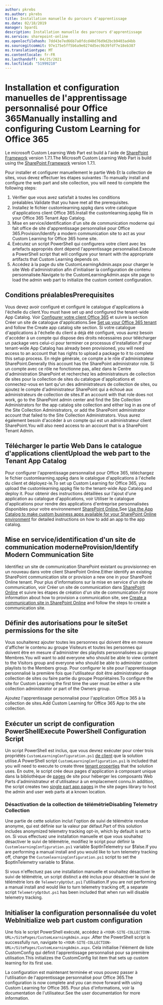 ```yaml
---
author: pkrebs
ms.author: pkrebs
title: Installation manuelle du parcours d'apprentissage
ms.date: 02/18/2019
manager: bpardi
description: Installation manuelle des parcours d'apprentissage
ms.service: sharepoint-online
ms.openlocfilehash: 7dd43e7ed66b7a8fdcd40d76d9d2bcb9403ad4bb
ms.sourcegitcommit: 97e175e5ff5b6a9e0274d5ec9b39fdf7e18eb387
ms.translationtype: MT
ms.contentlocale: fr-FR
ms.lasthandoff: 04/25/2021
ms.locfileid: "51999210"
---
```

# <a name="manually-installing-and-configuring-custom-learning-for-office-365"></a><span data-ttu-id="99b13-103">Installation et configuration manuelles de l'apprentissage personnalisé pour Office 365</span><span class="sxs-lookup"><span data-stu-id="99b13-103">Manually installing and configuring Custom Learning for Office 365</span></span>

<span data-ttu-id="99b13-104">Le microsoft Custom Learning Web Part est build à l'aide de [SharePoint Framework](/sharepoint/dev/spfx/sharepoint-framework-overview) version 1.7.1.</span><span class="sxs-lookup"><span data-stu-id="99b13-104">The Microsoft Custom Learning Web Part is build using the [SharePoint Framework](/sharepoint/dev/spfx/sharepoint-framework-overview) version 1.7.1.</span></span>

<span data-ttu-id="99b13-105">Pour installer et configurer manuellement le partie Web Et la collection de sites, vous devez effectuer les étapes suivantes :</span><span class="sxs-lookup"><span data-stu-id="99b13-105">To manually install and configure the web part and site collection, you will need to complete the following steps:</span></span>

1. <span data-ttu-id="99b13-106">Vérifier que vous avez satisfait à toutes les conditions préalables.</span><span class="sxs-lookup"><span data-stu-id="99b13-106">Validate that you have met all the prerequisites.</span></span>
1. <span data-ttu-id="99b13-107">Installez le fichier customlearning.sppkg dans votre catalogue d'applications client Office 365.</span><span class="sxs-lookup"><span data-stu-id="99b13-107">Install the customlearning.sppkg file in your Office 365 Tenant App Catalog.</span></span>
1. <span data-ttu-id="99b13-108">Mise en service/identification d'un site de communication moderne qui fait office de site d'apprentissage personnalisé pour Office 365.</span><span class="sxs-lookup"><span data-stu-id="99b13-108">Provision/Identify a modern communication site to act as your Custom Learning for Office 365 home site.</span></span>
1. <span data-ttu-id="99b13-109">Exécutez un script PowerShell qui configurera votre client avec les artefacts appropriés dont dépend l'apprentissage personnalisé.</span><span class="sxs-lookup"><span data-stu-id="99b13-109">Execute a PowerShell script that will configure your tenant with the appropriate artifacts that Custom Learning depends on.</span></span>
1. <span data-ttu-id="99b13-110">Accédez à la page du site CustomLearningAdmin.aspx pour charger le site Web d'administration afin d'initialiser la configuration de contenu personnalisée.</span><span class="sxs-lookup"><span data-stu-id="99b13-110">Navigate to the CustomLearningAdmin.aspx site page to load the admin web part to initialize the custom content configuration.</span></span>

## <a name="prerequisites"></a><span data-ttu-id="99b13-111">Conditions préalables</span><span class="sxs-lookup"><span data-stu-id="99b13-111">Prerequisites</span></span>

<span data-ttu-id="99b13-112">Vous devez avoir configuré et configuré le catalogue d'applications à l'échelle du client.</span><span class="sxs-lookup"><span data-stu-id="99b13-112">You must have set up and configured the tenant-wide App Catalog.</span></span> <span data-ttu-id="99b13-113">Voir [Configurer votre client Office 365](/sharepoint/dev/spfx/set-up-your-developer-tenant#create-app-catalog-site) et suivre la section Créer un site de catalogue d'applications.</span><span class="sxs-lookup"><span data-stu-id="99b13-113">See [Set up your Office 365 tenant](/sharepoint/dev/spfx/set-up-your-developer-tenant#create-app-catalog-site) and follow the Create app catalog site section.</span></span> <span data-ttu-id="99b13-114">Si votre catalogue d'applications à l'échelle du client a déjà été configuré, vous aurez besoin d'accéder à un compte qui dispose des droits nécessaires pour télécharger un package vers celui-ci pour terminer ce processus d'installation.</span><span class="sxs-lookup"><span data-stu-id="99b13-114">If your tenant-wide App Catalog has already been provisioned, you will need access to an account that has rights to upload a package to it to complete this setup process.</span></span> <span data-ttu-id="99b13-115">En règle générale, ce compte a le rôle d'administrateur SharePoint.</span><span class="sxs-lookup"><span data-stu-id="99b13-115">Generally this account has the SharePoint administrator role.</span></span> <span data-ttu-id="99b13-116">Si un compte avec ce rôle ne fonctionne pas, allez dans le Centre d'administration SharePoint et recherchez les administrateurs de collection de sites pour la collection de sites du catalogue d'applications et connectez-vous en tant qu'un des administrateurs de collection de sites, ou ajoutez le compte d'administrateur SharePoint qui a échoué aux administrateurs de collection de sites.</span><span class="sxs-lookup"><span data-stu-id="99b13-116">If an account with that role does not work, go to the SharePoint admin center and find the Site Collection Administrators for the app catalog site collection and either log in as one of the Site Collection Administrators, or add the SharePoint administrator account that failed to the Site Collection Administrators.</span></span> <span data-ttu-id="99b13-117">Vous aurez également besoin d'accéder à un compte qui est un administrateur client SharePoint.</span><span class="sxs-lookup"><span data-stu-id="99b13-117">You will also need access to an account that is a SharePoint Tenant Admin.</span></span>

## <a name="upload-the-web-part-to-the-tenant-app-catalog"></a><span data-ttu-id="99b13-118">Télécharger le partie Web Dans le catalogue d'applications client</span><span class="sxs-lookup"><span data-stu-id="99b13-118">Upload the web part to the Tenant App Catalog</span></span>

<span data-ttu-id="99b13-119">Pour configurer l'apprentissage personnalisé pour Office 365, téléchargez le fichier customlearning.sppkg dans le catalogue d'applications à l'échelle du client et déployez-le.</span><span class="sxs-lookup"><span data-stu-id="99b13-119">To set up Custom Learning for Office 365, you upload the customlearning.sppkg file to the tenant-wide App Catalog and deploy it.</span></span> <span data-ttu-id="99b13-120">Pour obtenir des instructions détaillées sur l'ajout d'une application au catalogue d'applications, voir Utiliser le catalogue d'applications pour rendre des applications d'entreprise personnalisées disponibles pour votre environnement [SharePoint Online.](/sharepoint/use-app-catalog)</span><span class="sxs-lookup"><span data-stu-id="99b13-120">See [Use the App Catalog to make custom business apps available for your SharePoint Online environment](/sharepoint/use-app-catalog) for detailed instructions on how to add an app to the app catalog.</span></span>

## <a name="provisionidentify-modern-communication-site"></a><span data-ttu-id="99b13-121">Mise en service/identification d'un site de communication moderne</span><span class="sxs-lookup"><span data-stu-id="99b13-121">Provision/Identify Modern Communication Site</span></span>

<span data-ttu-id="99b13-122">Identifiez un site de communication SharePoint existant ou provisionnez-en un nouveau dans votre client SharePoint Online.</span><span class="sxs-lookup"><span data-stu-id="99b13-122">Either identify an existing SharePoint communication site or provision a new one in your SharePoint Online tenant.</span></span> <span data-ttu-id="99b13-123">Pour plus d'informations sur la mise en service d'un site de communication, voir Créer un site de communication dans [SharePoint Online](https://support.office.com/article/create-a-communication-site-in-sharepoint-online-7fb44b20-a72f-4d2c-9173-fc8f59ba50eb) et suivre les étapes de création d'un site de communication.</span><span class="sxs-lookup"><span data-stu-id="99b13-123">For more information about how to provision a communication site, see [Create a communication site in SharePoint Online](https://support.office.com/article/create-a-communication-site-in-sharepoint-online-7fb44b20-a72f-4d2c-9173-fc8f59ba50eb) and follow the steps to create a communication site.</span></span>

## <a name="set-permissions-for-the-site"></a><span data-ttu-id="99b13-124">Définir des autorisations pour le site</span><span class="sxs-lookup"><span data-stu-id="99b13-124">Set permissions for the site</span></span>

<span data-ttu-id="99b13-125">Vous souhaiterez ajouter toutes les personnes qui doivent être en mesure d'afficher le contenu au groupe Visiteurs et toutes les personnes qui doivent être en mesure d'administrer des playlists personnalisées au groupe Membres.</span><span class="sxs-lookup"><span data-stu-id="99b13-125">You will want to add everyone who should be able to view content to the Visitors group and everyone who should be able to administer custom playlists to the Members group.</span></span> <span data-ttu-id="99b13-126">Pour configurer le site pour l'apprentissage personnalisé la première fois que l'utilisateur doit être administrateur de collection de sites ou faire partie du groupe Propriétaires.</span><span class="sxs-lookup"><span data-stu-id="99b13-126">To configure the site for Custom Learning the first time the user must be either a site collection administrator or part of the Owners group.</span></span>

<span data-ttu-id="99b13-127">Ajoutez l'apprentissage personnalisé pour l'application Office 365 à la collection de sites.</span><span class="sxs-lookup"><span data-stu-id="99b13-127">Add Custom Learning for Office 365 App to the site collection.</span></span>

## <a name="execute-powershell-configuration-script"></a><span data-ttu-id="99b13-128">Exécuter un script de configuration PowerShell</span><span class="sxs-lookup"><span data-stu-id="99b13-128">Execute PowerShell Configuration Script</span></span>

<span data-ttu-id="99b13-129">Un script PowerShell est inclus, que vous devrez exécuter pour créer trois propriétés `CustomLearningConfiguration.ps1` [de client](/sharepoint/dev/spfx/tenant-properties) que la solution utilise.</span><span class="sxs-lookup"><span data-stu-id="99b13-129">A PowerShell script `CustomLearningConfiguration.ps1` is included that you will need to execute to create three [tenant properties](/sharepoint/dev/spfx/tenant-properties) that the solution uses.</span></span> <span data-ttu-id="99b13-130">En outre, le script crée deux pages d'application à composant unique dans la bibliothèque de [pages](/sharepoint/dev/spfx/web-parts/single-part-app-pages) de site pour héberger les composants Web Parts d'administrateur et d'utilisateur à un emplacement connu.</span><span class="sxs-lookup"><span data-stu-id="99b13-130">In addition, the script creates two [single part app pages](/sharepoint/dev/spfx/web-parts/single-part-app-pages) in the site pages library to host the admin and user web parts at a known location.</span></span>

### <a name="disabling-telemetry-collection"></a><span data-ttu-id="99b13-131">Désactivation de la collection de télémétrie</span><span class="sxs-lookup"><span data-stu-id="99b13-131">Disabling Telemetry Collection</span></span>

<span data-ttu-id="99b13-132">Une partie de cette solution inclut l'option de suivi de télémétrie rendue anonyme, qui est définie sur la valeur par défaut.</span><span class="sxs-lookup"><span data-stu-id="99b13-132">Part of this solution includes anonymized telemetry tracking opt-in, which by default is set to on.</span></span> <span data-ttu-id="99b13-133">Si vous effectuez une installation manuelle et que vous souhaitez désactiver le suivi de télémétrie, modifiez le script pour définir la `CustomlearningConfiguration.ps1` variable $optInTelemetry sur $false.</span><span class="sxs-lookup"><span data-stu-id="99b13-133">If you are performing a manual install and you would like to turn telemetry tracking off, change the `CustomlearningConfiguration.ps1` script to set the $optInTelemetry variable to $false.</span></span>

<span data-ttu-id="99b13-134">Si vous n'effectuez pas une installation manuelle et souhaitez désactiver le suivi de télémétrie, un script distinct a été inclus pour désactiver le suivi de télémétrie lors de `TelemetryOptOut.ps1` l'utilisation.</span><span class="sxs-lookup"><span data-stu-id="99b13-134">If you are not performing a manual install and would like to turn telemetry tracking off, a separate script `TelemetryOptOut.ps1` has been included that when run will disable telemetry tracking.</span></span>

## <a name="initialize-web-part-custom-configuration"></a><span data-ttu-id="99b13-135">Initialiser la configuration personnalisée du volet Web</span><span class="sxs-lookup"><span data-stu-id="99b13-135">Initialize web part custom configuration</span></span>

<span data-ttu-id="99b13-136">Une fois le script PowerShell exécuté, accédez à `<YOUR-SITE-COLLECTION-URL>/SitePages/CustomLearningAdmin.aspx` .</span><span class="sxs-lookup"><span data-stu-id="99b13-136">After the PowerShell script is successfully run, navigate to `<YOUR-SITE-COLLECTION-URL>/SitePages/CustomLearningAdmin.aspx`.</span></span> <span data-ttu-id="99b13-137">Cela initialise l'élément de liste CustomConfig qui définit l'apprentissage personnalisé pour sa première utilisation.</span><span class="sxs-lookup"><span data-stu-id="99b13-137">This initializes the CustomConfig list item that sets up custom learning for its first use.</span></span>

<span data-ttu-id="99b13-138">La configuration est maintenant terminée et vous pouvez passer à l'utilisation de l'apprentissage personnalisé pour Office 365.</span><span class="sxs-lookup"><span data-stu-id="99b13-138">The configuration is now complete and you can move forward with using Custom Learning for Office 365.</span></span> <span data-ttu-id="99b13-139">Pour plus d'informations, voir la documentation de l'utilisateur.</span><span class="sxs-lookup"><span data-stu-id="99b13-139">See the user documentation for more information.</span></span>
